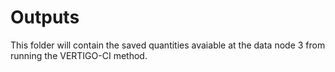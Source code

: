 # Outputs
This folder will contain the saved quantities avaiable at the data node 3 from running the VERTIGO-CI method.